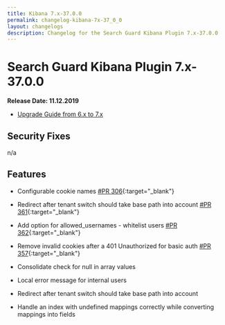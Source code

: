 ```yaml
---
title: Kibana 7.x-37.0.0
permalink: changelog-kibana-7x-37_0_0
layout: changelogs
description: Changelog for the Search Guard Kibana Plugin 7.x-37.0.0
---
```

<!---
Copyright 2020 floragunn GmbH
-->

# Search Guard Kibana Plugin 7.x-37.0.0

**Release Date: 11.12.2019**

* [Upgrade Guide from 6.x to 7.x](sg-upgrade-6-7)

## Security Fixes

n/a

## Features

* Configurable cookie names [#PR 306](https://git.floragunn.com/search-guard/search-guard-kibana-plugin/merge_requests/306){:target="_blank"}
* Redirect after tenant switch should take base path into account [#PR 361](https://git.floragunn.com/search-guard/search-guard-kibana-plugin/merge_requests/361){:target="_blank"}
* Add option for allowed_usernames - whitelist users [#PR 362](https://git.floragunn.com/search-guard/search-guard-kibana-plugin/merge_requests/362){:target="_blank"}
* Remove invalid cookies after a 401 Unauthorized for basic auth [#PR 357](https://git.floragunn.com/search-guard/search-guard-kibana-plugin/merge_requests/357){:target="_blank"}
* Consolidate check for null in array values

* Local error message for internal users
* Redirect after tenant switch should take base path into account
* Handle an index with undefined mappings correctly while converting mappings into fields
